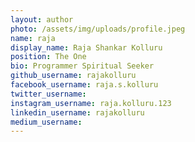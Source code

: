 ```yaml
---
layout: author
photo: /assets/img/uploads/profile.jpeg
name: raja
display_name: Raja Shankar Kolluru
position: The One
bio: Programmer Spiritual Seeker
github_username: rajakolluru
facebook_username: raja.s.kolluru
twitter_username: 
instagram_username: raja.kolluru.123
linkedin_username: rajakolluru
medium_username: 
---
```


